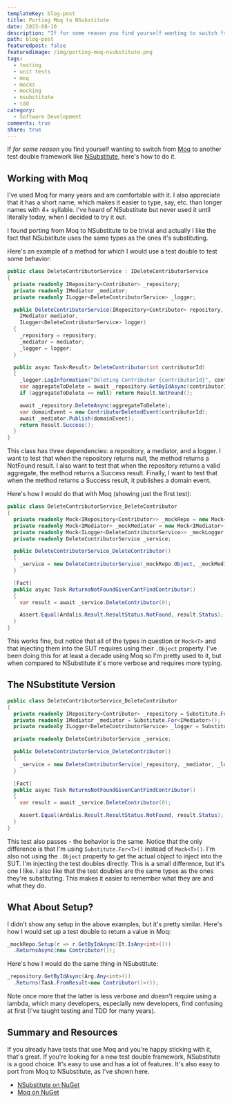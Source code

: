 ```yaml
---
templateKey: blog-post
title: Porting Moq to NSubstitute
date: 2023-08-10
description: "If for some reason you find yourself wanting to switch from Moq to another test double framework, here's how to do it." 
path: blog-post
featuredpost: false
featuredimage: /img/porting-moq-nsubstitute.png
tags:
  - testing
  - unit tests
  - moq
  - mocks
  - mocking
  - nsubstitute
  - tdd
category:
  - Software Development
comments: true
share: true
---
```


If *for some reason* you find yourself wanting to switch from [Moq](https://nuget.org/packages/Moq) to another test double framework like [NSubstitute](https://www.nuget.org/packages/NSubstitute), here's how to do it.

## Working with Moq

I've used Moq for many years and am comfortable with it. I also appreciate that it has a short name, which makes it easier to type, say, etc. than longer names with 4+ syllable. I've heard of NSubstitute but never used it until literally today, when I decided to try it out.

I found porting from Moq to NSubstitute to be trivial and actually I like the fact that NSubstitute uses the same types as the ones it's substituting.

Here's an example of a method for which I would use a test double to test some behavior:

```csharp
public class DeleteContributorService : IDeleteContributorService
{
  private readonly IRepository<Contributor> _repository;
  private readonly IMediator _mediator;
  private readonly ILogger<DeleteContributorService> _logger;

  public DeleteContributorService(IRepository<Contributor> repository,
    IMediator mediator,
    ILogger<DeleteContributorService> logger)
  {
    _repository = repository;
    _mediator = mediator;
    _logger = logger;
  }

  public async Task<Result> DeleteContributor(int contributorId)
  {
    _logger.LogInformation("Deleting Contributor {contributorId}", contributorId);
    var aggregateToDelete = await _repository.GetByIdAsync(contributorId);
    if (aggregateToDelete == null) return Result.NotFound();

    await _repository.DeleteAsync(aggregateToDelete);
    var domainEvent = new ContributorDeletedEvent(contributorId);
    await _mediator.Publish(domainEvent);
    return Result.Success();
  }
}
```

This class has three dependencies: a repository, a mediator, and a logger. I want to test that when the repository returns null, the method returns a NotFound result. I also want to test that when the repository returns a valid aggregate, the method returns a Success result. Finally, I want to test that when the method returns a Success result, it publishes a domain event.

Here's how I would do that with Moq (showing just the first test):

```csharp
public class DeleteContributorService_DeleteContributor
{
  private readonly Mock<IRepository<Contributor>> _mockRepo = new Mock<IRepository<Contributor>>();
  private readonly Mock<IMediator> _mockMediator = new Mock<IMediator>();
  private readonly Mock<ILogger<DeleteContributorService>> _mockLogger = new Mock<ILogger<DeleteContributorService>>();
  private readonly DeleteContributorService _service;

  public DeleteContributorService_DeleteContributor()
  {
    _service = new DeleteContributorService(_mockRepo.Object, _mockMediator.Object, _mockLogger.Object);
  }

  [Fact]
  public async Task ReturnsNotFoundGivenCantFindContributor()
  {
    var result = await _service.DeleteContributor(0);

    Assert.Equal(Ardalis.Result.ResultStatus.NotFound, result.Status);
  }
}
```

This works fine, but notice that all of the types in question or `Mock<T>` and that injecting them into the SUT requires using their `.Object` property. I've been doing this for at least a decade using Moq so I'm pretty used to it, but when compared to NSubstitute it's more verbose and requires more typing.

## The NSubstitute Version

```csharp
public class DeleteContributorService_DeleteContributor
{
  private readonly IRepository<Contributor> _repository = Substitute.For<IRepository<Contributor>>();
  private readonly IMediator _mediator = Substitute.For<IMediator>();
  private readonly ILogger<DeleteContributorService> _logger = Substitute.For<ILogger<DeleteContributorService>>();

  private readonly DeleteContributorService _service;

  public DeleteContributorService_DeleteContributor()
  {
    _service = new DeleteContributorService(_repository, _mediator, _logger);
  }

  [Fact]
  public async Task ReturnsNotFoundGivenCantFindContributor()
  {
    var result = await _service.DeleteContributor(0);

    Assert.Equal(Ardalis.Result.ResultStatus.NotFound, result.Status);
  }
}
```

This test also passes - the behavior is the same. Notice that the only difference is that I'm using `Substitute.For<T>()` instead of `Mock<T>()`. I'm also not using the `.Object` property to get the actual object to inject into the SUT. I'm injecting the test doubles directly. This is a small difference, but it's one I like. I also like that the test doubles are the same types as the ones they're substituting. This makes it easier to remember what they are and what they do.

## What About Setup?

I didn't show any setup in the above examples, but it's pretty similar. Here's how I would set up a test double to return a value in Moq:

```csharp
_mockRepo.Setup(r => r.GetByIdAsync(It.IsAny<int>()))
  .ReturnsAsync(new Contributor());
```

Here's how I would do the same thing in NSubstitute:

```csharp
_repository.GetByIdAsync(Arg.Any<int>())
  .Returns(Task.FromResult<new Contributor()>());
```

Note once more that the latter is less verbose and doesn't require using a lambda, which many developers, especially new developers, find confusing at first (I've taught testing and TDD for many years).

## Summary and Resources

If you already have tests that use Moq and you're happy sticking with it, that's great. If you're looking for a new test double framework, NSubstitute is a good choice. It's easy to use and has a lot of features. It's also easy to port from Moq to NSubstitute, as I've shown here.

- [NSubstitute on NuGet](https://www.nuget.org/packages/NSubstitute/)
- [Moq on NuGet](https://www.nuget.org/packages/Moq/)
